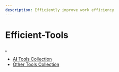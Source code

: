 ```yaml
---
description: Efficiently improve work efficiency
---
```


# Efficient-Tools

[.](./ "mention")

* [AI Tools Collection](readme/ai-tools-collection.md)
* [Other Tools Collection](readme/other-tools-collection.md)


